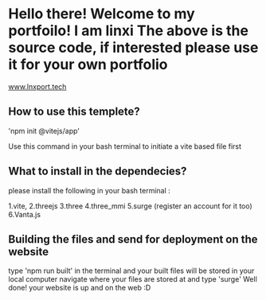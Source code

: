 <h1>Hello there! Welcome to my portfoilo!
I am linxi
The above is the source code, if interested please use it for your own portfolio</h1>

www.lnxport.tech

<h2>How to use this templete?</h2>

'npm init @vitejs/app'


<p1>Use this command in your bash terminal to initiate a vite based file first </p1>


<h2>What to install in the dependecies?</h2>
<p1>please install the following in your bash terminal :
  
  1.vite,
  2.threejs
  3.three
  4.three_mmi
  5.surge (register an account for it too)
  6.Vanta.js
  
</p1>


<h2>Building the files and send for deployment on the website</h2>
<p1> type 'npm run built' in the terminal and your built files will be stored in your local computer</p1>
navigate where your files are stored at and type 'surge'
Well done! your website is up and on the web :D
